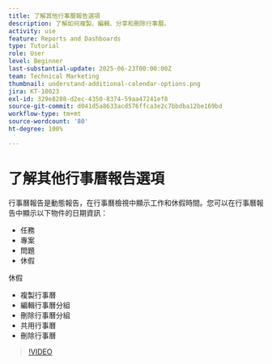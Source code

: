 ```yaml
---
title: 了解其他行事曆報告選項
description: 了解如何複製、編輯、分享和刪除行事曆。
activity: use
feature: Reports and Dashboards
type: Tutorial
role: User
level: Beginner
last-substantial-update: 2025-06-23T00:00:00Z
team: Technical Marketing
thumbnail: understand-additional-calendar-options.png
jira: KT-10023
exl-id: 329e8288-d2ec-4350-8374-59aa47241ef8
source-git-commit: d041d5a8633acd576ffca3e2c7bbdba12be169bd
workflow-type: tm+mt
source-wordcount: '80'
ht-degree: 100%

---
```


# 了解其他行事曆報告選項

行事曆報告是動態報告，在行事曆檢視中顯示工作和休假時間。您可以在行事曆報告中顯示以下物件的日期資訊：

* 任務
* 專案
* 問題
* 休假

休假

* 複製行事曆
* 編輯行事曆分組
* 刪除行事曆分組
* 共用行事曆
* 刪除行事曆

>[!VIDEO](https://video.tv.adobe.com/v/3423530/?quality=12&learn=on&enablevpops)
